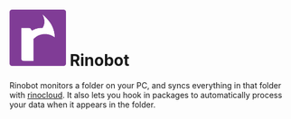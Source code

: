 
<h1>
<img src="https://raw.githubusercontent.com/rinocloud/logos/master/png/square-reversed.png" width="100"/> 
Rinobot
</h1>

Rinobot monitors a folder on your PC, and syncs everything in that folder with [rinocloud](http://rinocloud.com).
It also lets you hook in packages to automatically process your data when it appears in the folder.

## 